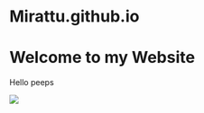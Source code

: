 # Mirattu.github.io
<html>
<head>
  <title>website</title>
</head>
<body>
      <H1>Welcome to my Website</H1>
      <p>Hello peeps</p>
      <img src="http://cdn1-www.dogtime.com/assets/uploads/gallery/30-impossibly-cute-puppies/impossibly-cute-puppy-2.jpg" />
 </body>
 </html>
